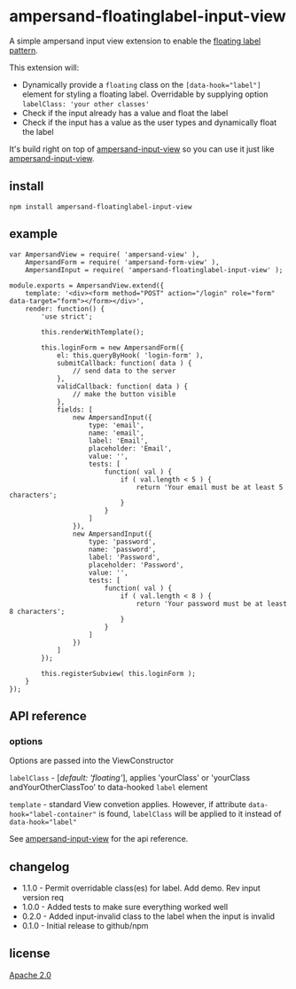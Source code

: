 # ampersand-floatinglabel-input-view

A simple ampersand input view extension to enable the [floating label pattern](http://bradfrost.com/blog/post/float-label-pattern/).

This extension will:

- Dynamically provide a `floating` class on the `[data-hook="label"]` element for styling a floating label.  Overridable by supplying option `labelClass: 'your other classes'`
- Check if the input already has a value and float the label
- Check if the input has a value as the user types and dynamically float the label

It's build right on top of [ampersand-input-view](https://github.com/ampersandjs/ampersand-input-view) so you can use it just like [ampersand-input-view](https://github.com/ampersandjs/ampersand-input-view).

## install

```
npm install ampersand-floatinglabel-input-view
```

## example

```
var AmpersandView = require( 'ampersand-view' ),
    AmpersandForm = require( 'ampersand-form-view' ),
    AmpersandInput = require( 'ampersand-floatinglabel-input-view' );

module.exports = AmpersandView.extend({
    template: '<div><form method="POST" action="/login" role="form" data-target="form"></form></div>',
    render: function() {
        'use strict';

        this.renderWithTemplate();

        this.loginForm = new AmpersandForm({
            el: this.queryByHook( 'login-form' ),
            submitCallback: function( data ) {
                // send data to the server
            },
            validCallback: function( data ) {
                // make the button visible
            },
            fields: [
                new AmpersandInput({
                    type: 'email',
                    name: 'email',
                    label: 'Email',
                    placeholder: 'Email',
                    value: '',
                    tests: [
                        function( val ) {
                            if ( val.length < 5 ) {
                                return 'Your email must be at least 5 characters';
                            }
                        }
                    ]
                }),
                new AmpersandInput({
                    type: 'password',
                    name: 'password',
                    label: 'Password',
                    placeholder: 'Password',
                    value: '',
                    tests: [
                        function( val ) {
                            if ( val.length < 8 ) {
                                return 'Your password must be at least 8 characters';
                            }
                        }
                    ]
                })
            ]
        });

        this.registerSubview( this.loginForm );
    }
});
```

## API reference

### options
Options are passed into the ViewConstructor

`labelClass` - [*default: 'floating'*], applies 'yourClass' or 'yourClass andYourOtherClassToo' to data-hooked `label` element

`template` - standard View convetion applies.  However, if attribute `data-hook="label-container"` is found, `labelClass` will be applied to it instead of `data-hook="label"`

See [ampersand-input-view](https://github.com/ampersandjs/ampersand-input-view#api-reference) for the api reference.

## changelog

- 1.1.0 - Permit overridable class(es) for label.  Add demo.  Rev input version req
- 1.0.0 - Added tests to make sure everything worked well
- 0.2.0 - Added input-invalid class to the label when the input is invalid
- 0.1.0 - Initial release to github/npm

## license

[Apache 2.0]( LICENSE.md )
